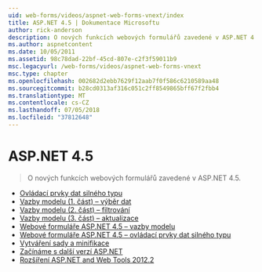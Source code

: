 ```yaml
---
uid: web-forms/videos/aspnet-web-forms-vnext/index
title: ASP.NET 4.5 | Dokumentace Microsoftu
author: rick-anderson
description: O nových funkcích webových formulářů zavedené v ASP.NET 4.5.
ms.author: aspnetcontent
ms.date: 10/05/2011
ms.assetid: 98c78dad-22bf-45cd-807e-c2f3f59011b9
msc.legacyurl: /web-forms/videos/aspnet-web-forms-vnext
msc.type: chapter
ms.openlocfilehash: 002682d2ebb7629f12aab7f0f586c6210589aa48
ms.sourcegitcommit: b28cd0313af316c051c2ff8549865bff67f2fbb4
ms.translationtype: MT
ms.contentlocale: cs-CZ
ms.lasthandoff: 07/05/2018
ms.locfileid: "37812648"
---
```

<a name="aspnet-45"></a>ASP.NET 4.5
====================
> O nových funkcích webových formulářů zavedené v ASP.NET 4.5.


- [Ovládací prvky dat silného typu](aspnet-vnext-videos-strongly-typed-data-controls.md)
- [Vazby modelu (1. část) – výběr dat](aspnet-vnext-videos-model-binding-part-1-selecting-data.md)
- [Vazby modelu (2. část) – filtrování](aspnet-vnext-videos-model-binding-part-2-filtering.md)
- [Vazby modelu (3. část) – aktualizace](aspnet-vnext-videos-model-binding-part-3-updating.md)
- [Webové formuláře ASP.NET 4.5 – vazby modelu](aspnet-45-web-forms-model-binding.md)
- [Webové formuláře ASP.NET 4.5 – ovládací prvky dat silného typu](aspnet-45-web-forms-strong-typed-data-controls.md)
- [Vytváření sady a minifikace](aspnet-vnext-videos-bundling-and-minification.md)
- [Začínáme s další verzí ASP.NET](getting-started-with-the-next-version-of-aspnet.md)
- [Rozšíření ASP.NET and Web Tools 2012.2](aspnet-and-web-tools-20122.md)
